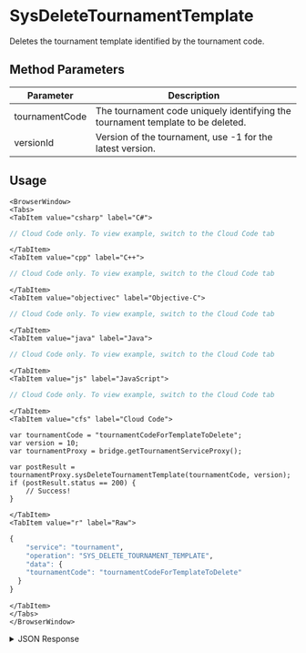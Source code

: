 # SysDeleteTournamentTemplate

Deletes the tournament template identified by the tournament code.

<PartialServop service_name="tournament" operation_name="SYS_DELETE_TOURNAMENT_TEMPLATE" />

## Method Parameters
Parameter | Description
--------- | -----------
tournamentCode | The tournament code uniquely identifying the tournament template to be deleted.
versionId | Version of the tournament, use -1 for the latest version.

## Usage

```mdx-code-block
<BrowserWindow>
<Tabs>
<TabItem value="csharp" label="C#">
```

```csharp
// Cloud Code only. To view example, switch to the Cloud Code tab
```

```mdx-code-block
</TabItem>
<TabItem value="cpp" label="C++">
```

```cpp
// Cloud Code only. To view example, switch to the Cloud Code tab
```

```mdx-code-block
</TabItem>
<TabItem value="objectivec" label="Objective-C">
```

```objectivec
// Cloud Code only. To view example, switch to the Cloud Code tab
```

```mdx-code-block
</TabItem>
<TabItem value="java" label="Java">
```

```java
// Cloud Code only. To view example, switch to the Cloud Code tab
```

```mdx-code-block
</TabItem>
<TabItem value="js" label="JavaScript">
```

```javascript
// Cloud Code only. To view example, switch to the Cloud Code tab
```

```mdx-code-block
</TabItem>
<TabItem value="cfs" label="Cloud Code">
```

```cfscript
var tournamentCode = "tournamentCodeForTemplateToDelete";
var version = 10;
var tournamentProxy = bridge.getTournamentServiceProxy();

var postResult = tournamentProxy.sysDeleteTournamentTemplate(tournamentCode, version);
if (postResult.status == 200) {
    // Success!
}
```

```mdx-code-block
</TabItem>
<TabItem value="r" label="Raw">
```

```r
{
	"service": "tournament",
	"operation": "SYS_DELETE_TOURNAMENT_TEMPLATE",
	"data": {
    "tournamentCode": "tournamentCodeForTemplateToDelete"
  }
}
```

```mdx-code-block
</TabItem>
</Tabs>
</BrowserWindow>
```

<details>
<summary>JSON Response</summary>

```json
{
  "data": {},
  "status": 200
}
```
</details>

